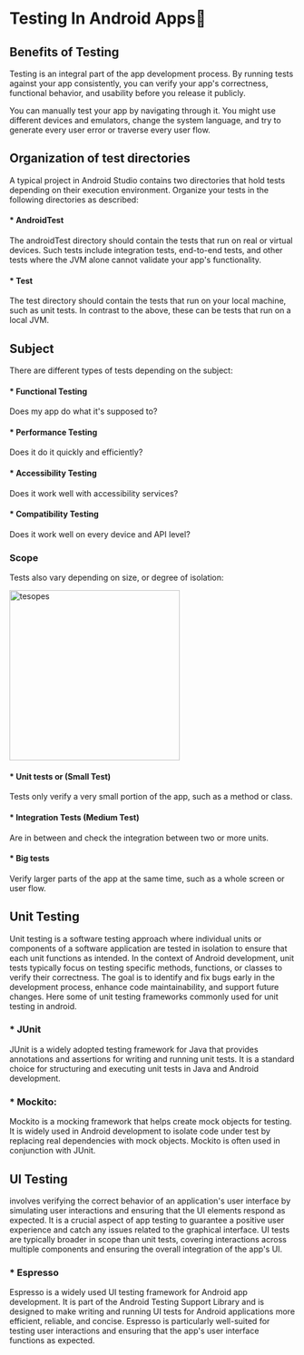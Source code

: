 
# Testing In Android Apps📱 
## Benefits of Testing
Testing is an integral part of the app development process. By running tests against your app consistently, you can verify your app's correctness, functional behavior, and usability before you release it publicly.

You can manually test your app by navigating through it. You might use different devices and emulators, change the system language, and try to generate every user error or traverse every user flow.

## Organization of test directories
A typical project in Android Studio contains two directories that hold tests depending on their execution environment. Organize your tests in the following directories as described:
#### * AndroidTest
The androidTest directory should contain the tests that run on real or virtual devices. Such tests include integration tests, end-to-end tests, and other tests where the JVM alone cannot validate your app's functionality.

#### * Test
The test directory should contain the tests that run on your local machine, such as unit tests. In contrast to the above, these can be tests that run on a local JVM.

## Subject
There are different types of tests depending on the subject:
#### * Functional Testing 
Does my app do what it's supposed to?
#### * Performance Testing
Does it do it quickly and efficiently?
#### * Accessibility Testing
Does it work well with accessibility services?
#### * Compatibility Testing
Does it work well on every device and API level?

### Scope
  Tests also vary depending on size, or degree of isolation:
  
<img width="300" alt="tesopes" src="https://github.com/OzerBAYRAKTAR/TestingOnAndroid/assets/105236639/43c6e48a-d07e-4094-b0f5-8ce4e8cbb77b">


#### * Unit tests or (Small Test)
Tests only verify a very small portion of the app, such as a method or class.
#### * Integration Tests (Medium Test)
Are in between and check the integration between two or more units.
#### * Big tests 
Verify larger parts of the app at the same time, such as a whole screen or user flow.

## Unit Testing
Unit testing is a software testing approach where individual units or components of a software application are tested in isolation to ensure that each unit functions as intended. In the context of Android development, unit tests typically focus on testing specific methods, functions, or classes to verify their correctness. The goal is to identify and fix bugs early in the development process, enhance code maintainability, and support future changes.
Here some of unit testing frameworks commonly used for unit testing in android.
### * JUnit
JUnit is a widely adopted testing framework for Java that provides annotations and assertions for writing and running unit tests. It is a standard choice for structuring and executing unit tests in Java and Android development.
### * Mockito:
Mockito is a mocking framework that helps create mock objects for testing. It is widely used in Android development to isolate code under test by replacing real dependencies with mock objects. Mockito is often used in conjunction with JUnit.

## UI Testing
involves verifying the correct behavior of an application's user interface by simulating user interactions and ensuring that the UI elements respond as expected. It is a crucial aspect of app testing to guarantee a positive user experience and catch any issues related to the graphical interface. UI tests are typically broader in scope than unit tests, covering interactions across multiple components and ensuring the overall integration of the app's UI.

### * Espresso 
Espresso is a widely used UI testing framework for Android app development. It is part of the Android Testing Support Library and is designed to make writing and running UI tests for Android applications more efficient, reliable, and concise. Espresso is particularly well-suited for testing user interactions and ensuring that the app's user interface functions as expected.






